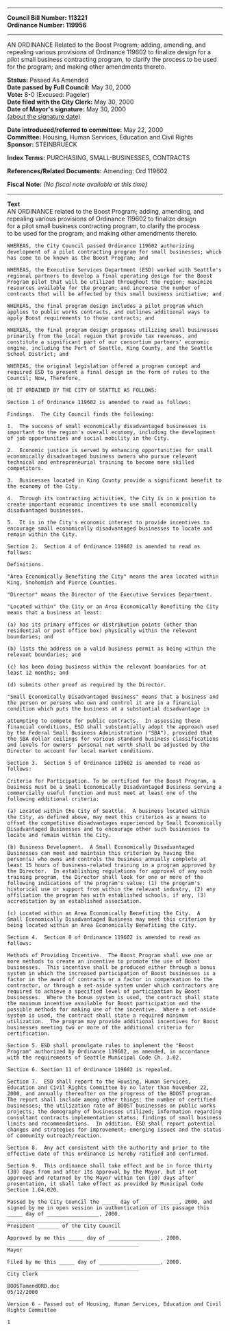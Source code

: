 * * * * *  
  
**Council Bill Number: [](#h0)[](#h2)113221**   
**Ordinance Number: 119956**  
  
* * * * *  
  
AN ORDINANCE Related to the Boost Program; adding, amending, and repealing various provisions of Ordinance 119602 to finalize design for a pilot small business contracting program, to clarify the process to be used for the program; and making other amendments thereto.  
  
**Status:** Passed As Amended   
**Date passed by Full Council:** May 30, 2000   
**Vote:** 8-0 (Excused: Pageler)   
**Date filed with the City Clerk:** May 30, 2000   
**Date of Mayor's signature:** May 30, 2000   
[(about the signature date)](/~public/approvaldate.htm)   
  
  
**Date introduced/referred to committee:** May 22, 2000   
**Committee:** Housing, Human Services, Education and Civil Rights   
**Sponsor:** STEINBRUECK   
  
**Index Terms:** PURCHASING, SMALL-BUSINESSES, CONTRACTS  
  
**References/Related Documents:** Amending: Ord 119602  
  
**Fiscal Note:** *(No fiscal note available at this time)*  
  
* * * * *  
  
**Text**  
    AN ORDINANCE related to the Boost Program; adding, amending, and  
    repealing various provisions of Ordinance 119602 to finalize design  
    for a pilot small business contracting program, to clarify the process  
    to be used for the program; and making other amendments thereto.  
  
    WHEREAS, the City Council passed Ordinance 119602 authorizing  
    development of a pilot contracting program for small businesses; which  
    has come to be known as the Boost Program; and  
  
    WHEREAS, the Executive Services Department (ESD) worked with Seattle's  
    regional partners to develop a final operating design for the Boost  
    Program pilot that will be utilized throughout the region; maximize  
    resources available for the program; and increase the number of  
    contracts that will be affected by this small business initiative; and  
  
    WHEREAS, the final program design includes a pilot program which  
    applies to public works contracts, and outlines additional ways to  
    apply Boost requirements to those contracts; and  
  
    WHEREAS, the final program design proposes utilizing small businesses  
    primarily from the local region that provide tax revenues, and  
    constitute a significant part of our consortium partners' economic  
    engine, including the Port of Seattle, King County, and the Seattle  
    School District; and  
  
    WHEREAS, the original legislation offered a program concept and  
    required ESD to present a final design in the form of rules to the  
    Council; Now, Therefore,  
  
    BE IT ORDAINED BY THE CITY OF SEATTLE AS FOLLOWS:  
  
    Section 1 of Ordinance 119602 is amended to read as follows:  
  
    Findings.  The City Council finds the following:  
  
    1.  The success of small economically disadvantaged businesses is  
    important to the region's overall economy, including the development  
    of job opportunities and social mobility in the City.  
  
    2.  Economic justice is served by enhancing opportunities for small  
    economically disadvantaged business owners who pursue relevant  
    technical and entrepreneurial training to become more skilled  
    competitors.  
  
    3.  Businesses located in King County provide a significant benefit to  
    the economy of the City.  
  
    4.  Through its contracting activities, the City is in a position to  
    create important economic incentives to use small economically  
    disadvantaged businesses.  
  
    5.  It is in the City's economic interest to provide incentives to  
    encourage small economically disadvantaged businesses to locate and  
    remain within the City.  
  
    Section 2.  Section 4 of Ordinance 119602 is amended to read as  
    follows:  
  
    Definitions.  
  
    "Area Economically Benefiting the City" means the area located within  
    King, Snohomish and Pierce Counties.  
  
    "Director" means the Director of the Executive Services Department.  
  
    "Located within" the City or an Area Economically Benefiting the City  
    means that a business at least:  
  
    (a) has its primary offices or distribution points (other than  
    residential or post office box) physically within the relevant  
    boundaries; and  
  
    (b) lists the address on a valid business permit as being within the  
    relevant boundaries; and  
  
    (c) has been doing business within the relevant boundaries for at  
    least 12 months; and  
  
    (d) submits other proof as required by the Director.  
  
    "Small Economically Disadvantaged Business" means that a business and  
    the person or persons who own and control it are in a financial  
    condition which puts the business at a substantial disadvantage in  
  
    attempting to compete for public contracts.  In assessing these  
    financial conditions, ESD shall substantially adopt the approach used  
    by the Federal Small Business Administration ("SBA"), provided that  
    the SBA dollar ceilings for various standard business classifications  
    and levels for owners' personal net worth shall be adjusted by the  
    Director to account for local market conditions.  
  
    Section 3.  Section 5 of Ordinance 119602 is amended to read as  
    follows:  
  
    Criteria for Participation. To be certified for the Boost Program, a  
    business must be a Small Economically Disadvantaged Business serving a  
    commercially useful function and must meet at least one of the  
    following additional criteria:  
  
    (a) Located within the City of Seattle.  A business located within  
    the City, as defined above, may meet this criterion as a means to  
    offset the competitive disadvantages experienced by Small Economically  
    Disadvantaged Businesses and to encourage other such businesses to  
    locate and remain within the City.  
  
    (b) Business Development.  A Small Economically Disadvantaged  
    Businesses can meet and maintain this criterion by having the  
    person(s) who owns and controls the business annually complete at  
    least 15 hours of business-related training in a program approved by  
    the Director.  In establishing regulations for approval of any such  
    training program, the Director shall look for one or more of the  
    following indications of the program's value: (1) the program's  
    historical use or support from within the relevant industry, (2) any  
    affiliation the program has with established schools, if any, (3)  
    accreditation by an established association.  
  
    (c) Located within an Area Economically Benefiting the City.  A  
    Small Economically Disadvantaged Business may meet this criterion by  
    being located within an Area Economically Benefiting the City.  
  
    Section 4.  Section 8 of Ordinance 119602 is amended to read as  
    follows:  
  
    Methods of Providing Incentive.  The Boost Program shall use one or  
    more methods to create an incentive to promote the use of Boost  
    businesses.  This incentive shall be produced either through a bonus  
    system in which the increased participation of Boost businesses is a  
    factor in the award of contracts or a factor in compensation to the  
    contractor, or through a set-aside system under which contractors are  
    required to achieve a specified level of participation by Boost  
    businesses.  Where the bonus system is used, the contract shall state  
    the maximum incentive available for Boost participation and the  
    possible methods for making use of the incentive.  Where a set-aside  
    system is used, the contract shall state a required minimum  
    utilization.  The program may provide additional incentives for Boost  
    businesses meeting two or more of the additional criteria for  
    certification.  
  
    Section 5. ESD shall promulgate rules to implement the "Boost  
    Program" authorized by Ordinance 119602, as amended, in accordance  
    with the requirements of Seattle Municipal Code Ch. 3.02.  
  
    Section 6. Section 11 of Ordinance 119602 is repealed.  
  
    Section 7.  ESD shall report to the Housing, Human Services,  
    Education and Civil Rights Committee by no later than November 22,  
    2000, and annually thereafter on the progress of the BOOST program.  
    The report shall include among other things: the number of certified  
    businesses; the utilization rate of BOOST businesses on public works  
    projects; the demography of businesses utilized; information regarding  
    consultant contracts implementation status; findings of small business  
    limits and recommendations.  In addition, ESD shall report potential  
    changes and strategies for improvement; emerging issues and the status  
    of community outreach/reaction.  
  
    Section 8.  Any act consistent with the authority and prior to the  
    effective date of this ordinance is hereby ratified and confirmed.  
  
    Section 9.  This ordinance shall take effect and be in force thirty  
    (30) days from and after its approval by the Mayor, but if not  
    approved and returned by the Mayor within ten (10) days after  
    presentation, it shall take effect as provided by Municipal Code  
    Section 1.04.020.  
  
    Passed by the City Council the _____ day of ____________, 2000, and  
    signed by me in open session in authentication of its passage this  
    _____ day of _________________, 2000.  
    _____________________________________  
    President _______ of the City Council  
  
    Approved by me this _____ day of _________________, 2000.  
    ___________________________________________  
    Mayor  
  
    Filed by me this _____ day of ____________________, 2000.  
    ___________________________________________  
    City Clerk  
  
    BOOSTamendORD.doc  
    05/12/2000  
  
    Version 6 - Passed out of Housing, Human Services, Education and Civil  
    Rights Committee  
  
    1  
